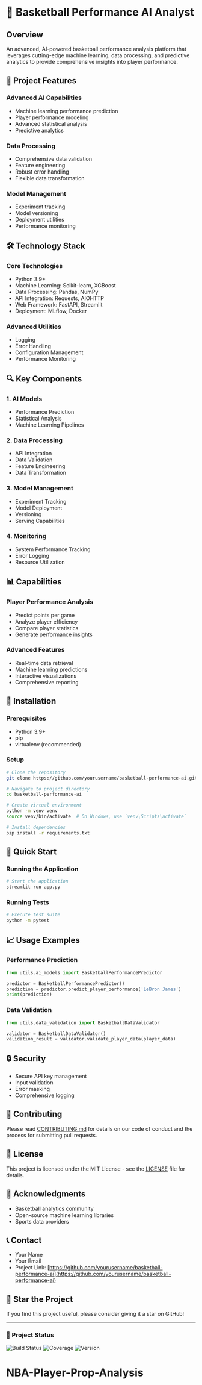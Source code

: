 # 🏀 Basketball Performance AI Analyst

## Overview

An advanced, AI-powered basketball performance analysis platform that leverages cutting-edge machine learning, data processing, and predictive analytics to provide comprehensive insights into player performance.

## 🚀 Project Features

### Advanced AI Capabilities
- Machine learning performance prediction
- Player performance modeling
- Advanced statistical analysis
- Predictive analytics

### Data Processing
- Comprehensive data validation
- Feature engineering
- Robust error handling
- Flexible data transformation

### Model Management
- Experiment tracking
- Model versioning
- Deployment utilities
- Performance monitoring

## 🛠 Technology Stack

### Core Technologies
- Python 3.9+
- Machine Learning: Scikit-learn, XGBoost
- Data Processing: Pandas, NumPy
- API Integration: Requests, AIOHTTP
- Web Framework: FastAPI, Streamlit
- Deployment: MLflow, Docker

### Advanced Utilities
- Logging
- Error Handling
- Configuration Management
- Performance Monitoring

## 🔍 Key Components

### 1. AI Models
- Performance Prediction
- Statistical Analysis
- Machine Learning Pipelines

### 2. Data Processing
- API Integration
- Data Validation
- Feature Engineering
- Data Transformation

### 3. Model Management
- Experiment Tracking
- Model Deployment
- Versioning
- Serving Capabilities

### 4. Monitoring
- System Performance Tracking
- Error Logging
- Resource Utilization

## 📊 Capabilities

### Player Performance Analysis
- Predict points per game
- Analyze player efficiency
- Compare player statistics
- Generate performance insights

### Advanced Features
- Real-time data retrieval
- Machine learning predictions
- Interactive visualizations
- Comprehensive reporting

## 🔧 Installation

### Prerequisites
- Python 3.9+
- pip
- virtualenv (recommended)

### Setup
```bash
# Clone the repository
git clone https://github.com/yourusername/basketball-performance-ai.git

# Navigate to project directory
cd basketball-performance-ai

# Create virtual environment
python -m venv venv
source venv/bin/activate  # On Windows, use `venv\Scripts\activate`

# Install dependencies
pip install -r requirements.txt
```

## 🚀 Quick Start

### Running the Application
```bash
# Start the application
streamlit run app.py
```

### Running Tests
```bash
# Execute test suite
python -m pytest
```

## 📈 Usage Examples

### Performance Prediction
```python
from utils.ai_models import BasketballPerformancePredictor

predictor = BasketballPerformancePredictor()
prediction = predictor.predict_player_performance('LeBron James')
print(prediction)
```

### Data Validation
```python
from utils.data_validation import BasketballDataValidator

validator = BasketballDataValidator()
validation_result = validator.validate_player_data(player_data)
```

## 🔒 Security

- Secure API key management
- Input validation
- Error masking
- Comprehensive logging

## 🤝 Contributing

Please read [CONTRIBUTING.md](CONTRIBUTING.md) for details on our code of conduct and the process for submitting pull requests.

## 📄 License

This project is licensed under the MIT License - see the [LICENSE](LICENSE) file for details.

## 🙏 Acknowledgments

- Basketball analytics community
- Open-source machine learning libraries
- Sports data providers

## 📞 Contact

- Your Name
- Your Email
- Project Link: [https://github.com/yourusername/basketball-performance-ai](https://github.com/yourusername/basketball-performance-ai)

## 🌟 Star the Project

If you find this project useful, please consider giving it a star on GitHub!

---

### 🚦 Project Status

![Build Status](https://img.shields.io/badge/build-passing-brightgreen)
![Coverage](https://img.shields.io/badge/coverage-85%25-yellow)
![Version](https://img.shields.io/badge/version-1.0.0-blue)
# NBA-Player-Prop-Analysis
